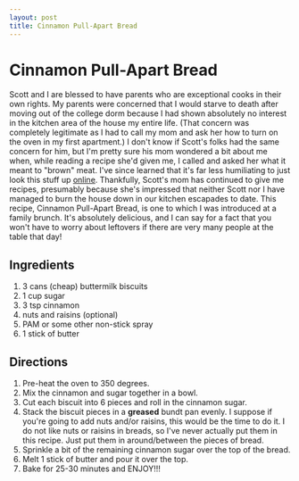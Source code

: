 ```yaml
---
layout: post
title: Cinnamon Pull-Apart Bread
---
```


# Cinnamon Pull-Apart Bread
Scott and I are blessed to have parents who are exceptional cooks in their own rights. My parents were concerned that I would starve
to death after moving out of the college dorm because I had shown absolutely no interest in the kitchen area of the house my entire
life. (That concern was completely legitimate as I had to call my mom and ask her how to turn on the oven in my first apartment.) I 
don't know if Scott's folks had the same concern for him, but I'm pretty sure his mom wondered a bit about me when, while reading a 
recipe she'd given me, I called and asked her what it meant to "brown" meat. I've since learned that it's far less humiliating to just
look this stuff up [online](http://www.google.com). Thankfully, Scott's mom has continued to give me recipes, presumably because she's
impressed that neither Scott nor I have managed to burn the house down in our kitchen escapades to date. This recipe, Cinnamon Pull-Apart
Bread, is one to which I was introduced at a family brunch. It's absolutely delicious, and I can say for a fact that you won't have to
worry about leftovers if there are very many people at the table that day!

## Ingredients 
1. 3 cans (cheap) buttermilk biscuits
1. 1 cup sugar
1. 3 tsp cinnamon
1. nuts and raisins (optional)
1. PAM or some other non-stick spray
1. 1 stick of butter

## Directions
1. Pre-heat the oven to 350 degrees.
1. Mix the cinnamon and sugar together in a bowl.
1. Cut each biscuit into 6 pieces and roll in the cinnamon sugar.
1. Stack the biscuit pieces in a **greased** bundt pan evenly. I suppose if you're going to add nuts and/or raisins, this would be the time to do it. I 
do not like nuts or raisins in breads, so I've never actually put them in this recipe. Just put them in around/between the pieces of 
bread.
1. Sprinkle a bit of the remaining cinnamon sugar over the top of the bread.
1. Melt 1 stick of butter and pour it over the top.
1. Bake for 25-30 minutes and ENJOY!!!
